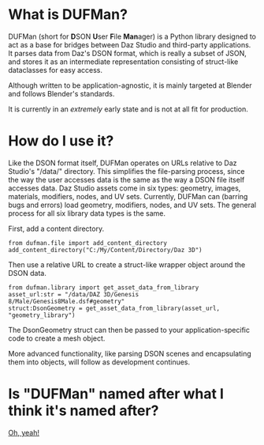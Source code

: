 # What is DUFMan?
DUFMan (short for **D**SON **U**ser **F**ile **Man**ager) is a Python library designed to act as a base for bridges between Daz Studio and third-party applications. It parses data from Daz's DSON format, which is really a subset of JSON, and stores it as an intermediate representation consisting of struct-like dataclasses for easy access.

Although written to be application-agnostic, it is mainly targeted at Blender and follows Blender's standards.

It is currently in an _extremely_ early state and is not at all fit for production.

# How do I use it?
Like the DSON format itself, DUFMan operates on URLs relative to Daz Studio's "/data/" directory. This simplifies the file-parsing process, since the way the user accesses data is the same as the way a DSON file itself accesses data. Daz Studio assets come in six types: geometry, images, materials, modifiers, nodes, and UV sets. Currently, DUFMan can (barring bugs and errors) load geometry, modifiers, nodes, and UV sets. The general process for all six library data types is the same.

First, add a content directory.

```
from dufman.file import add_content_directory
add_content_directory("C:/My/Content/Directory/Daz 3D")
```

Then use a relative URL to create a struct-like wrapper object around the DSON data.

```
from dufman.library import get_asset_data_from_library
asset_url:str = "/data/DAZ 3D/Genesis 8/Male/Genesis8Male.dsf#geometry"
struct:DsonGeometry = get_asset_data_from_library(asset_url, "geometry_library")
```

The DsonGeometry struct can then be passed to your application-specific code to create a mesh object.

More advanced functionality, like parsing DSON scenes and encapsulating them into objects, will follow as development continues.

# Is "DUFMan" named after what I think it's named after?
[Oh, yeah!](https://simpsonswiki.com/wiki/Duffman)
